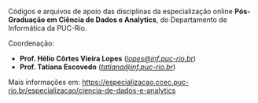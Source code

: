 Códigos e arquivos de apoio das disciplinas da especialização online **Pós-Graduação em Ciência de Dados e Analytics**, do Departamento de Informática da PUC-Rio.

Coordenação:
* **Prof. Hélio Côrtes Vieira Lopes** (*lopes@inf.puc-rio.br*)
* **Prof. Tatiana Escovedo** (*tatiana@inf.puc-rio.br*)

Mais informações em: https://especializacao.ccec.puc-rio.br/especializacao/ciencia-de-dados-e-analytics
